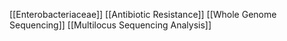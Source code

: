 [[Enterobacteriaceae]]
[[Antibiotic Resistance]]
[[Whole Genome Sequencing]]
[[Multilocus Sequencing Analysis]]
